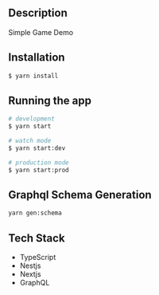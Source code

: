 ## Description

Simple Game Demo

## Installation

```bash
$ yarn install
```

## Running the app

```bash
# development
$ yarn start

# watch mode
$ yarn start:dev

# production mode
$ yarn start:prod
```

## Graphql Schema Generation

```bash
yarn gen:schema
```

## Tech Stack

- TypeScript
- Nestjs
- Nextjs
- GraphQL

